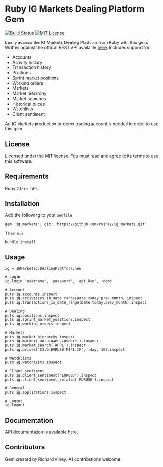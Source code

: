 # Ruby IG Markets Dealing Platform Gem

[![Build Status][travis-ci-badge]][travis-ci-link] [![MIT License][license-badge]][license-link]

Easily access the IG Markets Dealing Platform from Ruby with this gem. Written against the official REST API
available [here](http://labs.ig.com/rest-trading-api-reference). Includes support for

* Accounts
* Activity history
* Transaction history
* Positions
* Sprint market positions
* Working orders
* Markets
* Market hierarchy
* Market searches
* Historical prices
* Watchlists
* Client sentiment

An IG Markets production or demo trading account is needed in order to use this gem.

[travis-ci-link]: http://travis-ci.org/rviney/ig_markets
[travis-ci-badge]: https://travis-ci.org/rviney/ig_markets.svg?branch=master
[license-link]: https://github.com/rviney/ig_markets/blob/master/LICENSE
[license-badge]: https://img.shields.io/badge/license-MIT-yellow.svg

## License

Licensed under the MIT license. You must read and agree to its terms to use this software.

## Requirements

Ruby 2.0 or later.

## Installation

Add the following to your `Gemfile`

    gem 'ig_markets', git: 'https://github.com/rviney/ig_markets.git'

Then run

    bundle install

## Usage

    ig = IGMarkets::DealingPlatform.new

    # Login
    ig.login 'username', 'password', 'api_key', :demo

    # Account
    puts ig.accounts.inspect
    puts ig.activities_in_date_range(Date.today.prev_month).inspect
    puts ig.transactions_in_date_range(Date.today.prev_month).inspect

    # Dealing
    puts ig.positions.inspect
    puts ig.sprint_market_positions.inspect
    puts ig.working_orders.inspect

    # Markets
    puts ig.market_hierarchy.inspect
    puts ig.market('UA.D.AAPL.CASH.IP').inspect
    puts ig.market_search('APPL').inspect
    puts ig.prices('CS.D.EURUSD.MINI.IP', :day, 10).inspect

    # Watchlists
    puts ig.watchlists.inspect

    # Client sentiment
    puts ig.client_sentiment('EURUSD').inspect
    puts ig.client_sentiment_related('EURUSD').inspect

    # General
    puts ig.applications.inspect

    # Logout
    ig.logout

## Documentation

API documentation is available [here](http://www.rubydoc.info/github/rviney/ig_markets).

## Contributors

Gem created by Richard Viney. All contributions welcome.
